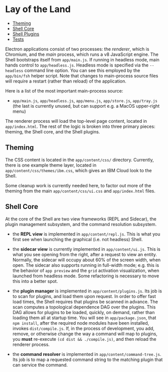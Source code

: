 # Lay of the Land

   - [Theming](#theming)
   - [Shell Core](#shell-core)
   - [Shell Plugins](plugins.md)
   - [Tests](tests.md)
   
Electron applications consist of two processes: the *renderer*, which
is Chromium, and the *main* process, which runs a v8 JavaScript
engine. The Shell bootstraps itself from `app/main.js`. If running in
headless mode, main hands control to `app/headless.js`. Headless mode
is specified via the `--headless` command line option. You can see
this employed by the `app/bin/fsh` helper script. Note that changes to
main-process source files will require a restart (rather than reload)
of the application.

Here is a list of the most important main-process source:

  - `app/main.js`, `app/headless.js`, `app/menu.js`, `app/store.js`,
    `app/tray.js` (the last is currently unused, but can support
    e.g. a MacOS upper-right menu)

The renderer process will load the top-level page content, located in
`app/index.html`. The rest of the logic is broken into three primary
pieces: theming, the Shell core, and the Shell plugins.

## Theming

The CSS content is located in the `app/content/css/`
directory. Currently, there is one example theme layer, located in
`app/content/css/themes/ibm.css`, which gives an IBM Cloud look to the
Shell.

Some cleanup work is currently needed here, to factor out more of the
theming from the main `app/content/css/ui.css` and `app/index.html`
files.

## Shell Core

At the core of the Shell are two view frameworks (REPL and Sidecar),
the plugin management subsystem, and the command resolution subsystem.

  - the **REPL view** is implemented in `app/content/repl.js`. This is what
    you first see when launching the graphical (i.e. not headless)
    Shell.

  - the **sidecar view** is currently implemented in
    `app/content/ui.js`. This is what you see opening from the right,
    after a request to view an entity. Normally, the sidecar will
    occupy about 60% of the screen width, when open. The sidecar also
    supports running in full-width mode; e.g. this is the behavior of
    `app preview` and the `grid` activation visualization, when
    launched from headless mode. Some refactoring is necessary to move
    this into a better spot.
   
  - the **plugin manager** is implemented in
    `app/content/plugins.js`. Its job is to scan for plugins, and load
    them upon request. In order to offer fast load times, the Shell
    requires that plugins be scanned in advance. The scan computes a
    topological dependence DAG over the plugins. This DAG allows for
    plugins to be loaded, quickly, on demand, rather than loading them
    all at startup time. You will see in `app/package.json`, that `npm
    install`, after the required node modules have been installed,
    invokes `dist/compile.js`. If, in the process of development, you
    add, remove, or otherwise change the way a command will map to
    plugins, you **must** re-execute `(cd dist && ./compile.js)`, and
    then reload the renderer process.
  
  - the **command resolver** is implemented in
    `app/content/command-tree.js`. Its job is to map a requested
    command string to the matching plugin that can service the
    command.
